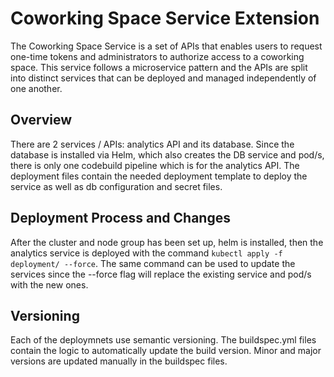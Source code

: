 # Coworking Space Service Extension

The Coworking Space Service is a set of APIs that enables users to request one-time tokens and administrators to authorize access to a coworking space. This service follows a microservice pattern and the APIs are split into distinct services that can be deployed and managed independently of one another.

## Overview

There are 2 services / APIs: analytics API and its database. Since the database is installed via Helm, which also creates the DB service and pod/s, there is only one codebuild pipeline which is for the analytics API. The deployment files contain the needed deployment template to deploy the service as well as db configuration and secret files.

## Deployment Process and Changes

After the cluster and node group has been set up, helm is installed, then the analytics service is deployed with the command `kubectl apply -f deployment/ --force`. The same command can be used to update the services since the --force flag will replace the existing service and pod/s with the new ones.

## Versioning

Each of the deploymnets use semantic versioning. The buildspec.yml files contain the logic to automatically update the build version. Minor and major versions are updated manually in the buildspec files.
